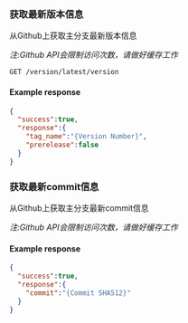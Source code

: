 ### 获取最新版本信息

从Github上获取主分支最新版本信息

*注:Github API会限制访问次数，请做好缓存工作*

```endpoint
GET /version/latest/version
```

#### Example response

```json
{
  "success":true,
  "response":{
    "tag_name":"{Version Number}",
    "prerelease":false
  }
}
```

### 获取最新commit信息

从Github上获取主分支最新commit信息

*注:Github API会限制访问次数，请做好缓存工作*

#### Example response

```json
{
  "success":true,
  "response":{
    "commit":"{Commit SHA512}"
  }
}
```
